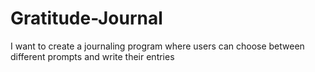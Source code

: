 # Gratitude-Journal
I want to create a journaling program where users can choose between different prompts and write their entries